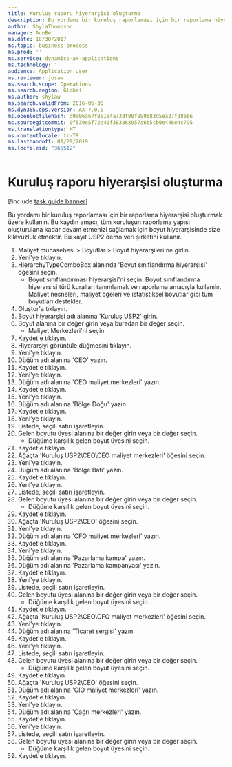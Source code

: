 ```yaml
---
title: Kuruluş raporu hiyerarşisi oluşturma
description: Bu yordamı bir kuruluş raporlaması için bir raporlama hiyerarşisi oluşturmak üzere kullanın.
author: ShylaThompson
manager: AnnBe
ms.date: 10/30/2017
ms.topic: business-process
ms.prod: ''
ms.service: dynamics-ax-applications
ms.technology: ''
audience: Application User
ms.reviewer: josaw
ms.search.scope: Operations
ms.search.region: Global
ms.author: shylaw
ms.search.validFrom: 2016-06-30
ms.dyn365.ops.version: AX 7.0.0
ms.openlocfilehash: d9a06a67f851e4a73df90f999683d5ea27f38e66
ms.sourcegitcommit: 0f530e5f72a40f383868957a6b5cb0e446e4c795
ms.translationtype: HT
ms.contentlocale: tr-TR
ms.lasthandoff: 01/29/2019
ms.locfileid: "365512"
---
```

# <a name="create-an-organization-report-hierarchy"></a>Kuruluş raporu hiyerarşisi oluşturma

[!include [task guide banner](../../includes/task-guide-banner.md)]

Bu yordamı bir kuruluş raporlaması için bir raporlama hiyerarşisi oluşturmak üzere kullanın. Bu kaydın amacı, tüm kuruluşun raporlama yapısı oluşturulana kadar devam etmenizi sağlamak için boyut hiyerarşisinde size kılavuzluk etmektir. Bu kayıt USP2 demo veri şirketini kullanır.

1. Maliyet muhasebesi > Boyutlar > Boyut hiyerarşileri'ne gidin.
2. Yeni'ye tıklayın.
3. HierarchyTypeComboBox alanında 'Boyut sınıflandırma hiyerarşisi' öğesini seçin.
    * Boyut sınıflandırması hiyerarşisi'ni seçin. Boyut sınıflandırma hiyerarşisi türü kuralları tanımlamak ve raporlama amacıyla kullanılır. Maliyet nesneleri, maliyet öğeleri ve istatistiksel boyutlar gibi tüm boyutları destekler.  
4. Oluştur'a tıklayın.
5. Boyut hiyerarşisi adı alanına 'Kuruluş USP2' girin.
6. Boyut alanına bir değer girin veya buradan bir değer seçin.
    * Maliyet Merkezleri'ni seçin.  
7. Kaydet'e tıklayın.
8. Hiyerarşiyi görüntüle düğmesini tıklayın.
9. Yeni'ye tıklayın.
10. Düğüm adı alanına 'CEO' yazın.
11. Kaydet'e tıklayın.
12. Yeni'ye tıklayın.
13. Düğüm adı alanına 'CEO maliyet merkezleri' yazın.
14. Kaydet'e tıklayın.
15. Yeni'ye tıklayın.
16. Düğüm adı alanına 'Bölge Doğu' yazın.
17. Kaydet'e tıklayın.
18. Yeni'ye tıklayın.
19. Listede, seçili satırı işaretleyin.
20. Gelen boyutu üyesi alanına bir değer girin veya bir değer seçin.
    * Düğüme karşılık gelen boyut üyesini seçin.  
21. Kaydet'e tıklayın.
22. Ağaçta 'Kuruluş USP2\CEO\CEO maliyet merkezleri' öğesini seçin.
23. Yeni'ye tıklayın.
24. Düğüm adı alanına 'Bölge Batı' yazın.
25. Kaydet'e tıklayın.
26. Yeni'ye tıklayın.
27. Listede, seçili satırı işaretleyin.
28. Gelen boyutu üyesi alanına bir değer girin veya bir değer seçin.
    * Düğüme karşılık gelen boyut üyesini seçin.  
29. Kaydet'e tıklayın.
30. Ağaçta 'Kuruluş USP2\CEO' öğesini seçin.
31. Yeni'ye tıklayın.
32. Düğüm adı alanına 'CFO maliyet merkezleri' yazın.
33. Kaydet'e tıklayın.
34. Yeni'ye tıklayın.
35. Düğüm adı alanına 'Pazarlama kampa' yazın.
36. Düğüm adı alanına 'Pazarlama kampanyası' yazın.
37. Kaydet'e tıklayın.
38. Yeni'ye tıklayın.
39. Listede, seçili satırı işaretleyin.
40. Gelen boyutu üyesi alanına bir değer girin veya bir değer seçin.
    * Düğüme karşılık gelen boyut üyesini seçin.  
41. Kaydet'e tıklayın.
42. Ağaçta 'Kuruluş USP2\CEO\CFO maliyet merkezleri' öğesini seçin.
43. Yeni'ye tıklayın.
44. Düğüm adı alanına 'Ticaret sergisi' yazın.
45. Kaydet'e tıklayın.
46. Yeni'ye tıklayın.
47. Listede, seçili satırı işaretleyin.
48. Gelen boyutu üyesi alanına bir değer girin veya bir değer seçin.
    * Düğüme karşılık gelen boyut üyesini seçin.  
49. Kaydet'e tıklayın.
50. Ağaçta 'Kuruluş USP2\CEO' öğesini seçin.
51. Düğüm adı alanına 'CIO maliyet merkezleri' yazın.
52. Kaydet'e tıklayın.
53. Yeni'ye tıklayın.
54. Düğüm adı alanına 'Çağrı merkezleri' yazın.
55. Kaydet'e tıklayın.
56. Yeni'ye tıklayın.
57. Listede, seçili satırı işaretleyin.
58. Gelen boyutu üyesi alanına bir değer girin veya bir değer seçin.
    * Düğüme karşılık gelen boyut üyesini seçin.  
59. Kaydet'e tıklayın.

